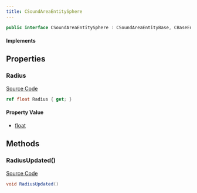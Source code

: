 ```yaml
---
title: CSoundAreaEntitySphere
---
```


```csharp
public interface CSoundAreaEntitySphere : CSoundAreaEntityBase, CBaseEntity, CEntityInstance, ISchemaClass<CEntityInstance>, ISchemaClass<CBaseEntity>, ISchemaClass<CSoundAreaEntityBase>, ISchemaClass<CSoundAreaEntitySphere>, ISchemaField, ISchemaClass, INativeHandle
```

#### Implements

## Properties

### Radius

[Source Code](https://github.com/swiftly-solution/swiftlys2/blob/main/managed/src/SwiftlyS2.Generated/Schemas/Interfaces/CSoundAreaEntitySphere.cs#L17)

```csharp
ref float Radius { get; }
```

#### Property Value

- [float](https://learn.microsoft.com/dotnet/api/system.single)

## Methods

### RadiusUpdated()

[Source Code](https://github.com/swiftly-solution/swiftlys2/blob/main/managed/src/SwiftlyS2.Generated/Schemas/Interfaces/CSoundAreaEntitySphere.cs#L19)

```csharp
void RadiusUpdated()
```

